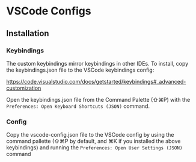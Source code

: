 # VSCode Configs

## Installation

### Keybindings

The custom keybindings mirror keybindings in other IDEs. To install, copy the
keybindings.json file to the VSCode keybindings config:

https://code.visualstudio.com/docs/getstarted/keybindings#_advanced-customization

Open the keybindings.json file from the Command Palette (⇧⌘P) with the
`Preferences: Open Keyboard Shortcuts (JSON)` command.

### Config

Copy the vscode-config.json file to the VSCode config by using the command pallette
(⇧⌘P by default, and ⌘K if you installed the above keybindings) and running the
`Preferences: Open User Settings (JSON)` command

